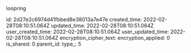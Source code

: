 loopring

id: 2d27e2c6974d41fbbed8e38013a7e47e
created_time: 2022-02-28T08:10:51.064Z
updated_time: 2022-02-28T08:10:51.064Z
user_created_time: 2022-02-28T08:10:51.064Z
user_updated_time: 2022-02-28T08:10:51.064Z
encryption_cipher_text: 
encryption_applied: 0
is_shared: 0
parent_id: 
type_: 5